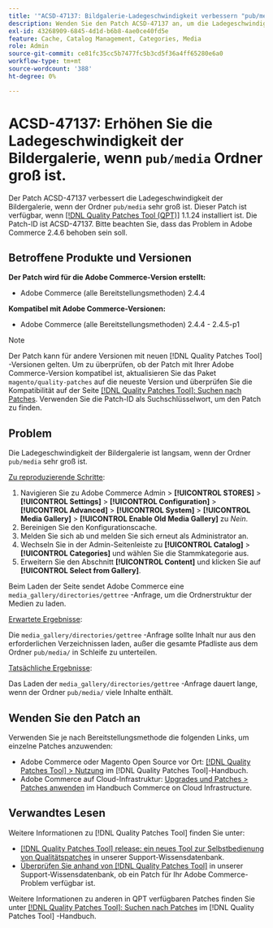 ```yaml
---
title: '"ACSD-47137: Bildgalerie-Ladegeschwindigkeit verbessern "pub/media" Ordner "big"'
description: Wenden Sie den Patch ACSD-47137 an, um die Ladegeschwindigkeit der Bildergalerie zu verbessern, wenn der Ordner "pub/media"sehr groß ist.
exl-id: 43268909-6845-4d1d-b6b8-4ae0ce40fd5e
feature: Cache, Catalog Management, Categories, Media
role: Admin
source-git-commit: ce81fc35cc5b7477fc5b3cd5f36a4ff65280e6a0
workflow-type: tm+mt
source-wordcount: '388'
ht-degree: 0%

---
```


# ACSD-47137: Erhöhen Sie die Ladegeschwindigkeit der Bildergalerie, wenn `pub/media` Ordner groß ist.

Der Patch ACSD-47137 verbessert die Ladegeschwindigkeit der Bildergalerie, wenn der Ordner `pub/media` sehr groß ist. Dieser Patch ist verfügbar, wenn [[!DNL Quality Patches Tool (QPT)]](/help/announcements/adobe-commerce-announcements/magento-quality-patches-released-new-tool-to-self-serve-quality-patches.md) 1.1.24 installiert ist. Die Patch-ID ist ACSD-47137. Bitte beachten Sie, dass das Problem in Adobe Commerce 2.4.6 behoben sein soll.

## Betroffene Produkte und Versionen

**Der Patch wird für die Adobe Commerce-Version erstellt:**
* Adobe Commerce (alle Bereitstellungsmethoden) 2.4.4

**Kompatibel mit Adobe Commerce-Versionen:**
* Adobe Commerce (alle Bereitstellungsmethoden) 2.4.4 - 2.4.5-p1

>[!NOTE]
>
>Der Patch kann für andere Versionen mit neuen [!DNL Quality Patches Tool] -Versionen gelten. Um zu überprüfen, ob der Patch mit Ihrer Adobe Commerce-Version kompatibel ist, aktualisieren Sie das Paket `magento/quality-patches` auf die neueste Version und überprüfen Sie die Kompatibilität auf der Seite [[!DNL Quality Patches Tool]: Suchen nach Patches](https://experienceleague.adobe.com/tools/commerce-quality-patches/index.html). Verwenden Sie die Patch-ID als Suchschlüsselwort, um den Patch zu finden.

## Problem

Die Ladegeschwindigkeit der Bildergalerie ist langsam, wenn der Ordner `pub/media` sehr groß ist.

<u>Zu reproduzierende Schritte</u>:

1. Navigieren Sie zu Adobe Commerce Admin > **[!UICONTROL STORES]** > **[!UICONTROL Settings]** > **[!UICONTROL Configuration]** > **[!UICONTROL Advanced]** > **[!UICONTROL System]** > **[!UICONTROL Media Gallery]** > **[!UICONTROL Enable Old Media Gallery]** zu _Nein_.
1. Bereinigen Sie den Konfigurationscache.
1. Melden Sie sich ab und melden Sie sich erneut als Administrator an.
1. Wechseln Sie in der Admin-Seitenleiste zu **[!UICONTROL Catalog]** > **[!UICONTROL Categories]** und wählen Sie die Stammkategorie aus.
1. Erweitern Sie den Abschnitt **[!UICONTROL Content]** und klicken Sie auf **[!UICONTROL Select from Gallery]**.

Beim Laden der Seite sendet Adobe Commerce eine `media_gallery/directories/gettree` -Anfrage, um die Ordnerstruktur der Medien zu laden.

<u>Erwartete Ergebnisse</u>:

Die `media_gallery/directories/gettree` -Anfrage sollte Inhalt nur aus den erforderlichen Verzeichnissen laden, außer die gesamte Pfadliste aus dem Ordner `pub/media/` in Schleife zu unterteilen.

<u>Tatsächliche Ergebnisse</u>:

Das Laden der `media_gallery/directories/gettree` -Anfrage dauert lange, wenn der Ordner `pub/media/` viele Inhalte enthält.

## Wenden Sie den Patch an

Verwenden Sie je nach Bereitstellungsmethode die folgenden Links, um einzelne Patches anzuwenden:

* Adobe Commerce oder Magento Open Source vor Ort: [[!DNL Quality Patches Tool] > Nutzung](https://experienceleague.adobe.com/docs/commerce-operations/tools/quality-patches-tool/usage.html) im [!DNL Quality Patches Tool]-Handbuch.
* Adobe Commerce auf Cloud-Infrastruktur: [Upgrades und Patches > Patches anwenden](https://experienceleague.adobe.com/docs/commerce-cloud-service/user-guide/develop/upgrade/apply-patches.html) im Handbuch Commerce on Cloud Infrastructure.

## Verwandtes Lesen

Weitere Informationen zu [!DNL Quality Patches Tool] finden Sie unter:

* [[!DNL Quality Patches Tool] release: ein neues Tool zur Selbstbedienung von Qualitätspatches](/help/announcements/adobe-commerce-announcements/magento-quality-patches-released-new-tool-to-self-serve-quality-patches.md) in unserer Support-Wissensdatenbank.
* [Überprüfen Sie anhand von  [!DNL Quality Patches Tool]](/help/support-tools/patches-available-in-qpt-tool/check-patch-for-magento-issue-with-magento-quality-patches.md) in unserer Support-Wissensdatenbank, ob ein Patch für Ihr Adobe Commerce-Problem verfügbar ist.

Weitere Informationen zu anderen in QPT verfügbaren Patches finden Sie unter [[!DNL Quality Patches Tool]: Suchen nach Patches](https://experienceleague.adobe.com/tools/commerce-quality-patches/index.html) im [!DNL Quality Patches Tool] -Handbuch.
